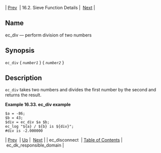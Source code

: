 | [Prev](sieve.ref.ec_disconnect)  | 16.2. Sieve Function Details |  [Next](sieve.ref.ec_dk_responsible_domain) |

<a name="sieve.ref.ec_div"></a>
## Name

ec_div — perform division of two numbers

## Synopsis

`ec_div` { *`number1`* } { *`number2`* }

<a name="idp29332336"></a>
## Description

`ec_div` takes two numbers and divides the first number by the second and returns the result.

<a name="example.ec_div"></a>

**Example 16.33. ec_div example**

```
$a = -86;
$b = 43;
$div = ec_div $a $b;
ec_log "${a} / ${b} is ${div}";
#div is -2.000000
```

| [Prev](sieve.ref.ec_disconnect)  | [Up](sieve.ref.files) |  [Next](sieve.ref.ec_dk_responsible_domain) |
| ec_disconnect  | [Table of Contents](index) |  ec_dk_responsible_domain |

